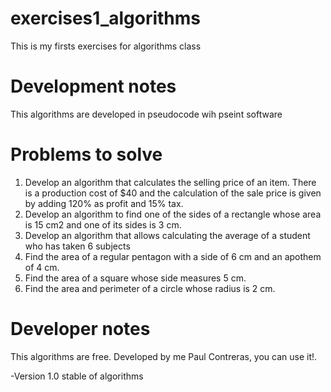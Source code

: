 # exercises1_algorithms
This is my firsts exercises for algorithms class 

# Development notes
This algorithms are developed in pseudocode wih pseint software

# Problems to solve
1. Develop an algorithm that calculates the selling price of an item. There is a production cost of $40 and the calculation of the sale price is given by adding 120% as profit and 15% tax.
2. Develop an algorithm to find one of the sides of a rectangle whose area is 15 cm2 and one of its sides is 3 cm.
3. Develop an algorithm that allows calculating the average of a student who has taken 6 subjects
4. Find the area of a regular pentagon with a side of 6 cm and an apothem of 4 cm.
5. Find the area of a square whose side measures 5 cm.
6. Find the area and perimeter of a circle whose radius is 2 cm.

# Developer notes
This algorithms are free. Developed by me Paul Contreras, you can use it!.

-Version 1.0 stable of algorithms